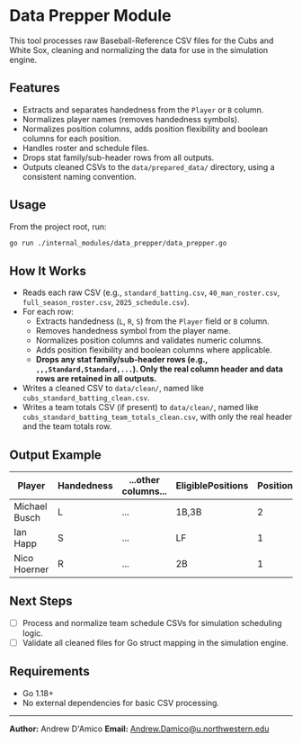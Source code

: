 # Data Prepper Module

This tool processes raw Baseball-Reference CSV files for the Cubs and White Sox, cleaning and normalizing the data for use in the simulation engine.

## Features

- Extracts and separates handedness from the `Player` or `B` column.
- Normalizes player names (removes handedness symbols).
- Normalizes position columns, adds position flexibility and boolean columns for each position.
- Handles roster and schedule files.
- Drops stat family/sub-header rows from all outputs.
- Outputs cleaned CSVs to the `data/prepared_data/` directory, using a consistent naming convention.

## Usage

From the project root, run:

```sh
go run ./internal_modules/data_prepper/data_prepper.go
```

## How It Works

- Reads each raw CSV (e.g., `standard_batting.csv`, `40_man_roster.csv`, `full_season_roster.csv`, `2025_schedule.csv`).
- For each row:
  - Extracts handedness (`L`, `R`, `S`) from the `Player` field or `B` column.
  - Removes handedness symbol from the player name.
  - Normalizes position columns and validates numeric columns.
  - Adds position flexibility and boolean columns where applicable.
  - **Drops any stat family/sub-header rows (e.g., `,,,Standard,Standard,...`). Only the real column header and data rows are retained in all outputs.**
- Writes a cleaned CSV to `data/clean/`, named like `cubs_standard_batting_clean.csv`.
- Writes a team totals CSV (if present) to `data/clean/`, named like `cubs_standard_batting_team_totals_clean.csv`, with only the real header and the team totals row.

## Output Example

| Player           | Handedness | ...other columns... | EligiblePositions | PositionFlexibility | Is1B | Is2B | ... |
|------------------|------------|--------------------|-------------------|---------------------|------|------|-----|
| Michael Busch    | L          | ...                | 1B,3B             | 2                   | 1    | 0    | ... |
| Ian Happ         | S          | ...                | LF                | 1                   | 0    | 0    | ... |
| Nico Hoerner     | R          | ...                | 2B                | 1                   | 0    | 1    | ... |

## Next Steps

- [ ] Process and normalize team schedule CSVs for simulation scheduling logic.
- [ ] Validate all cleaned files for Go struct mapping in the simulation engine.

## Requirements

- Go 1.18+
- No external dependencies for basic CSV processing.

---

**Author:** Andrew D'Amico
**Email:** Andrew.Damico@u.northwestern.edu

